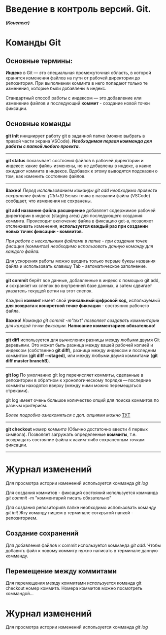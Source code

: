 # Введение в контроль версий. Git.
***(Конспект)***




# Команды Git

## Основные термины:

**Индекс** в Git — это специальная промежуточная область, в которой хранятся изменения файлов на пути от рабочей директории до репозитория. При выполнении коммита в него попадают только те изменения, которые были добавлены в индекс.

Стандартный способ работы с индексом — это добавление или изменение файлов и последующий **коммит** - создание новой точки фиксации.


## Основные команды

**git init** инициирует работу git в заданной папке (можно выбрать в правой части экрана VSCode). ***Необходимая первая комманда для работы с папкой любого проекта.***

***

**git status** показывает состояния файлов в рабочей директории и индексе: какие файлы изменены, но не добавлены в индекс, а какие ожидают коммита в индексе. Вдобавок к этому выводятся подсказки о том, как изменить состояние файлов.

***

**Важно!** _Перед использованием команды git add необходимо провести сохранение файла. (Ctrl+S)_ Белая точка в названии файла (VSCode) сообщает, что изменения не сохранены.

**git add название файла.расширение** добавляет содержимое рабочей директории в индекс (staging area) для последующего создания коммита. Происходит включение файла в фиксацию get-а, позволяет отслеживать изменения, **используется каждый раз при создании новых точек фиксации - коммитов**. 

*При работе с несколькими файлами в папке -  при создании точек фисации (коммитов) необходимо использовать данную команду для каждого файла.*

Для ускорения работы можно вводить только первые буквы названия файла и использовать клавишу Tab - автоматическое заполнение.

***

**git commit** берёт все данные, добавленные в индекс с помощью git add, и сохраняет их слепок во внутренней базе данных, а затем сдвигает указатель текущей ветки на этот слепок. 

Каждый **коммит** имеет свой **уникальный цифровой код**, используемый **для возврата к конкретной точке фиксации** - состоянию рабочего  файла.

**Важно!** _Команда git commit -m"text" позволяет создавать комментарии для каждой точки фиксации._ **Написание комментариев обязательно!**

***

**git diff** используется для вычисления разницы между любыми двумя Git деревьями. Это может быть разница между вашей рабочей копией и индексом (собственно **git diff**), разница между индексом и последним коммитом (**git diff --staged**), или между любыми двумя коммитами (**git diff master branchB**). 


***

**git log** По умолчанию git log перечисляет коммиты, сделанные в репозитории в обратном к хронологическому порядке — последние коммиты находятся вверху (между ними можно перемещаться стреками).

git log имеет очень большое количество опций для поиска коммитов по разным критериям.

*Более подробно ознакомиться с доп. опциями можно* [ТУТ](https://git-scm.com/book/ru/v2/%D0%9E%D1%81%D0%BD%D0%BE%D0%B2%D1%8B-Git-%D0%9F%D1%80%D0%BE%D1%81%D0%BC%D0%BE%D1%82%D1%80-%D0%B8%D1%81%D1%82%D0%BE%D1%80%D0%B8%D0%B8-%D0%BA%D0%BE%D0%BC%D0%BC%D0%B8%D1%82%D0%BE%D0%B2#:~:text=%D0%9E%D0%B4%D0%BD%D0%B8%D0%BC%20%D0%B8%D0%B7%20%D0%BE%D1%81%D0%BD%D0%BE%D0%B2%D0%BD%D1%8B%D1%85%20%D0%B8%20%D0%BD%D0%B0%D0%B8%D0%B1%D0%BE%D0%BB%D0%B5%D0%B5,%D1%8D%D1%82%D0%BE%D0%B3%D0%BE%20%D1%8F%D0%B2%D0%BB%D1%8F%D0%B5%D1%82%D1%81%D1%8F%20%D0%BA%D0%BE%D0%BC%D0%B0%D0%BD%D0%B4%D0%B0%20git%20log%20.&text=%D0%9F%D0%BE%20%D1%83%D0%BC%D0%BE%D0%BB%D1%87%D0%B0%D0%BD%D0%B8%D1%8E%20(%D0%B1%D0%B5%D0%B7%20%D0%B0%D1%80%D0%B3%D1%83%D0%BC%D0%B5%D0%BD%D1%82%D0%BE%D0%B2)%20git,%D0%BF%D0%BE%D1%80%D1%8F%D0%B4%D0%BA%D0%B5%20%E2%80%94%20%D0%BF%D0%BE%D1%81%D0%BB%D0%B5%D0%B4%D0%BD%D0%B8%D0%B5%20%D0%BA%D0%BE%D0%BC%D0%BC%D0%B8%D1%82%D1%8B%20%D0%BD%D0%B0%D1%85%D0%BE%D0%B4%D1%8F%D1%82%D1%81%D1%8F%20%D0%B2%D0%B2%D0%B5%D1%80%D1%85%D1%83.)

***

**git checkout** _номер коммита_
(Обычно достаточно ввести 4 первых символа). Позволяет загружать определенные **коммиты**, т.е. возвращать состояние файла к каким-либо сохраненным точкам фиксации.

***



# Журнал изменений
Для просмотра истории изменений используется комманда *git log*

Для создания коммитов - фиксаций состояний используется комманда *git commit* -m "комментарий писать обязательно"

Для создания репозиторияв папке необходимо использовать команду *git init* Жту команду пишем в терминале соткрытой папкой - репозиторием.

## Создание сохранений

Для добавления файлов к commit используется комманда *git add*. Чтобы добавить файл к новому коммиту нужно написать в терминале данную комманду.

## Перемещение между коммитами
Для перемещения между коммитами используется команда git checkout номер коммита. Номера коммитов можно посмотреть коммандой...


# Журнал изменений
Для просмотра истории изменений используется комманда *git log*

